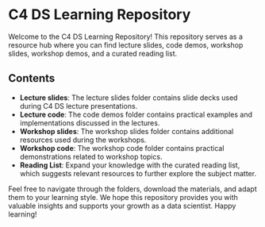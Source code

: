 # C4 DS Learning Repository

Welcome to the C4 DS Learning Repository! This repository serves as a resource hub where you can find lecture slides, code demos, workshop slides, workshop demos, and a curated reading list.

## Contents

- **Lecture slides**: The lecture slides folder contains slide decks used during C4 DS lecture presentations.
- **Lecture code**: The code demos folder contains practical examples and implementations discussed in the lectures.
- **Workshop slides**: The workshop slides folder contains additional resources used during the workshops.
- **Workshop code**: The workshop code folder contains practical demonstrations related to workshop topics.
- **Reading List**: Expand your knowledge with the curated reading list, which suggests relevant resources to further explore the subject matter.

Feel free to navigate through the folders, download the materials, and adapt them to your learning style. We hope this repository provides you with valuable insights and supports your growth as a data scientist. Happy learning!

